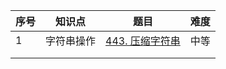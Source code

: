 | 序号 | 知识点     | 题目                                                         | 难度 |
| ---- | ---------- | ------------------------------------------------------------ | ---- |
| 1    | 字符串操作 | [443. 压缩字符串](https://leetcode-cn.com/problems/string-compression/) | 中等 |
|      |            |                                                              |      |
|      |            |                                                              |      |

